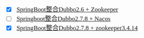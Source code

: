 <span  style="font-family: Simsun,serif; font-size: 17px; ">

- [x] [SpringBoot整合Dubbo2.6 + Zookeeper](https://blog.csdn.net/qq_36811160/article/details/116948840)
- [ ] [Springboot整合Dubbo2.7.8 + Nacos](https://blog.csdn.net/lwb314/article/details/108233863)
- [x] [SpringBoot整合Dubbo2.7.8 + zookeeper3.4.14](https://blog.csdn.net/qq_43695957/article/details/122616626)

</span>